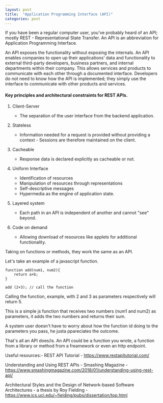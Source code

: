 ```yaml
---
layout: post
title:  "Application Programming Interface (API)"
categories: post
---
```


If you have been a regular computer user, you've probably heard of an API; mostly REST - Representational State Transfer. An API is an abbreviation for Application Programming Interface.

An API exposes the functionality without exposing the internals. An API enables companies to open up their applications' data and functionality to external third-party developers, business partners, and internal departments within their company. This allows services and products to communicate with each other through a documented interface. 
Developers do not need to know how the API is implemented; they simply use the interface to communicate with other products and services. 

#### Key principles and architectural constraints for REST APIs. 

1. Client-Server
	* The separation of the user interface from the backend application. 

2. Stateless 
	* Information needed for a request is provided without providing a context - Sessions are therefore maintained on the client. 

3. Cacheable 
	* Response data is declared explicitly as cacheable or not. 

4. Uniform Interface
	* Identification of resources
	* Manipulation of resources through representations 
	* Self-descriptive messages
	* Hypermedia as the engine of application state. 

5. Layered system
	* Each path in an API is independent of another and cannot "see" beyond. 

6. Code on demand
	* Allowing download of resources like applets for additional functionality. 

Taking on functions or methods, they work the same as an API.

Let's take an example of a javascript function.

	function add(num1, num2){
		return a+b;
	}

    add (2+3); // call the function

Calling the function, example, with 2 and 3 as parameters respectively will return 5.

This is a simple js function that receives two numbers (num1 and num2) as parameters, it adds the two numbers and returns their sum. 

A system user doesn't have to worry about how the function id doing to the parameters you pass, he justa ppareciates the outcome.  

That's all an API does/is. An API could be a function you wrote, a function from a library or method from a freamework or even an http endpoint. 

Useful resources:- REST API Tutorial - https://www.restapitutorial.com/
	
Understanding and Using REST APIs - Smashing Magazine - https://www.smashingmagazine.com/2018/01/understanding-using-rest-api/

Architectural Styles and the Design of Network-based Software Architectures - a thesis by Roy Fielding - https://www.ics.uci.edu/~fielding/pubs/dissertation/top.html